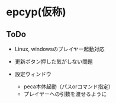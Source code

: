 # epcyp(仮称)

## ToDo
- Linux, windowsのプレイヤー起動対応
- 更新ボタン押した気がしない問題

- 設定ウィンドウ
  - peca本体起動（パスorコマンド指定）
  - プレイヤーへの引数を渡せるように
